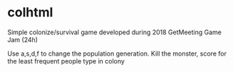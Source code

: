 # colhtml
Simple colonize/survival game developed during 2018 GetMeeting Game Jam (24h)

Use a,s,d,f to change the population generation. Kill the monster, score for the least frequent people type in colony
